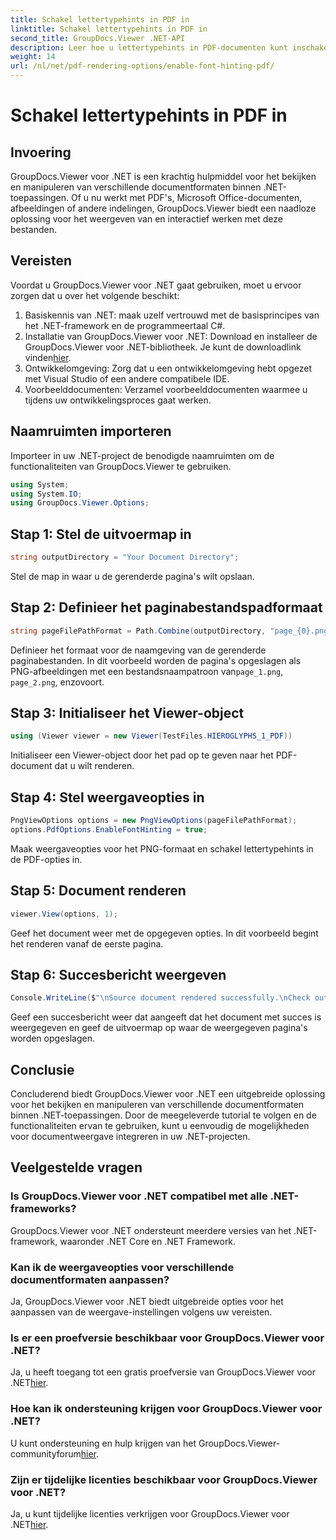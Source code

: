 ```yaml
---
title: Schakel lettertypehints in PDF in
linktitle: Schakel lettertypehints in PDF in
second_title: GroupDocs.Viewer .NET-API
description: Leer hoe u lettertypehints in PDF-documenten kunt inschakelen met GroupDocs.Viewer voor .NET. Volg onze stap-voor-stap handleiding voor een naadloze integratie.
weight: 14
url: /nl/net/pdf-rendering-options/enable-font-hinting-pdf/
---
```


# Schakel lettertypehints in PDF in

## Invoering
GroupDocs.Viewer voor .NET is een krachtig hulpmiddel voor het bekijken en manipuleren van verschillende documentformaten binnen .NET-toepassingen. Of u nu werkt met PDF's, Microsoft Office-documenten, afbeeldingen of andere indelingen, GroupDocs.Viewer biedt een naadloze oplossing voor het weergeven van en interactief werken met deze bestanden.
## Vereisten
Voordat u GroupDocs.Viewer voor .NET gaat gebruiken, moet u ervoor zorgen dat u over het volgende beschikt:
1. Basiskennis van .NET: maak uzelf vertrouwd met de basisprincipes van het .NET-framework en de programmeertaal C#.
2.  Installatie van GroupDocs.Viewer voor .NET: Download en installeer de GroupDocs.Viewer voor .NET-bibliotheek. Je kunt de downloadlink vinden[hier](https://releases.groupdocs.com/viewer/net/).
3. Ontwikkelomgeving: Zorg dat u een ontwikkelomgeving hebt opgezet met Visual Studio of een andere compatibele IDE.
4. Voorbeelddocumenten: Verzamel voorbeelddocumenten waarmee u tijdens uw ontwikkelingsproces gaat werken.

## Naamruimten importeren
Importeer in uw .NET-project de benodigde naamruimten om de functionaliteiten van GroupDocs.Viewer te gebruiken.

```csharp
using System;
using System.IO;
using GroupDocs.Viewer.Options;
```
## Stap 1: Stel de uitvoermap in
```csharp
string outputDirectory = "Your Document Directory";
```
Stel de map in waar u de gerenderde pagina's wilt opslaan.
## Stap 2: Definieer het paginabestandspadformaat
```csharp
string pageFilePathFormat = Path.Combine(outputDirectory, "page_{0}.png");
```
 Definieer het formaat voor de naamgeving van de gerenderde paginabestanden. In dit voorbeeld worden de pagina's opgeslagen als PNG-afbeeldingen met een bestandsnaampatroon van`page_1.png`, `page_2.png`, enzovoort.
## Stap 3: Initialiseer het Viewer-object
```csharp
using (Viewer viewer = new Viewer(TestFiles.HIEROGLYPHS_1_PDF))
```
Initialiseer een Viewer-object door het pad op te geven naar het PDF-document dat u wilt renderen.
## Stap 4: Stel weergaveopties in
```csharp
PngViewOptions options = new PngViewOptions(pageFilePathFormat);
options.PdfOptions.EnableFontHinting = true;
```
Maak weergaveopties voor het PNG-formaat en schakel lettertypehints in de PDF-opties in.
## Stap 5: Document renderen
```csharp
viewer.View(options, 1);
```
Geef het document weer met de opgegeven opties. In dit voorbeeld begint het renderen vanaf de eerste pagina.
## Stap 6: Succesbericht weergeven
```csharp
Console.WriteLine($"\nSource document rendered successfully.\nCheck output in {outputDirectory}.");
```
Geef een succesbericht weer dat aangeeft dat het document met succes is weergegeven en geef de uitvoermap op waar de weergegeven pagina's worden opgeslagen.

## Conclusie
Concluderend biedt GroupDocs.Viewer voor .NET een uitgebreide oplossing voor het bekijken en manipuleren van verschillende documentformaten binnen .NET-toepassingen. Door de meegeleverde tutorial te volgen en de functionaliteiten ervan te gebruiken, kunt u eenvoudig de mogelijkheden voor documentweergave integreren in uw .NET-projecten.
## Veelgestelde vragen
### Is GroupDocs.Viewer voor .NET compatibel met alle .NET-frameworks?
GroupDocs.Viewer voor .NET ondersteunt meerdere versies van het .NET-framework, waaronder .NET Core en .NET Framework.
### Kan ik de weergaveopties voor verschillende documentformaten aanpassen?
Ja, GroupDocs.Viewer voor .NET biedt uitgebreide opties voor het aanpassen van de weergave-instellingen volgens uw vereisten.
### Is er een proefversie beschikbaar voor GroupDocs.Viewer voor .NET?
 Ja, u heeft toegang tot een gratis proefversie van GroupDocs.Viewer voor .NET[hier](https://releases.groupdocs.com/).
### Hoe kan ik ondersteuning krijgen voor GroupDocs.Viewer voor .NET?
 U kunt ondersteuning en hulp krijgen van het GroupDocs.Viewer-communityforum[hier](https://forum.groupdocs.com/c/viewer/9).
### Zijn er tijdelijke licenties beschikbaar voor GroupDocs.Viewer voor .NET?
 Ja, u kunt tijdelijke licenties verkrijgen voor GroupDocs.Viewer voor .NET[hier](https://purchase.groupdocs.com/temporary-license/).